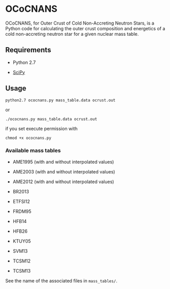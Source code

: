 # OCoCNANS

OCoCNANS, for Outer Crust of Cold Non-Accreting Neutron Stars, is a Python code for calculating the outer crust composition and energetics of a cold non-accreting neutron star for a given nuclear mass table.

## Requirements 

* Python 2.7

* [SciPy](https://www.scipy.org/scipylib/index.html)


## Usage

    python2.7 ococnans.py mass_table.data ocrust.out

or

    ./ococnans.py mass_table.data ocrust.out

if you set execute permission with

    chmod +x ococnans.py

### Available mass tables

* AME1995 (with and without interpolated values)

* AME2003 (with and without interpolated values)

* AME2012 (with and without interpolated values)

* BR2013

* ETFSI12

* FRDM95

* HFB14

* HFB26

* KTUY05

* SVM13

* TCSM12

* TCSM13

See the name of the associated files in `mass_tables/`.
